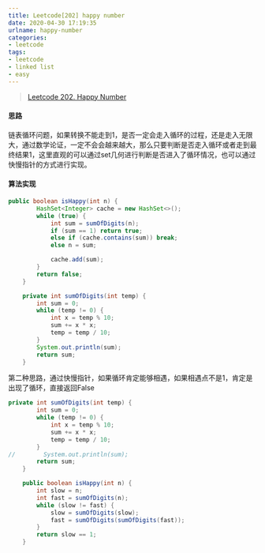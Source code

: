 ```yaml
---
title: Leetcode[202] happy number
date: 2020-04-30 17:19:35
urlname: happy-number
categories:
- leetcode
tags:
- leetcode
- linked list
- easy
---
```

>[Leetcode 202. Happy Number](https://leetcode.com/problems/happy-number/)

<!--more -->


#### 思路
链表循环问题，如果转换不能走到1，是否一定会走入循环的过程，还是走入无限大，通过数学论证，一定不会会越来越大，那么只要判断是否走入循环或者走到最终结果1，这里直观的可以通过set几何进行判断是否进入了循环情况，也可以通过快慢指针的方式进行实现。

#### 算法实现
```java
public boolean isHappy(int n) {
        HashSet<Integer> cache = new HashSet<>();
        while (true) {
            int sum = sumOfDigits(n);
            if (sum == 1) return true;
            else if (cache.contains(sum)) break;
            else n = sum;

            cache.add(sum);
        }
        return false;
    }

    private int sumOfDigits(int temp) {
        int sum = 0;
        while (temp != 0) {
            int x = temp % 10;
            sum += x * x;
            temp = temp / 10;
        }
        System.out.println(sum);
        return sum;
    }
```

第二种思路，通过快慢指针，如果循环肯定能够相遇，如果相遇点不是1，肯定是出现了循环，直接返回False
```java
private int sumOfDigits(int temp) {
        int sum = 0;
        while (temp != 0) {
            int x = temp % 10;
            sum += x * x;
            temp = temp / 10;
        }
//        System.out.println(sum);
        return sum;
    }

    public boolean isHappy(int n) {
        int slow = n;
        int fast = sumOfDigits(n);
        while (slow != fast) {
            slow = sumOfDigits(slow);
            fast = sumOfDigits(sumOfDigits(fast));
        }
        return slow == 1;
    }
```
